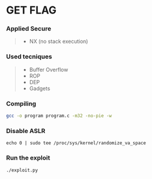 # GET FLAG

### Applied Secure

> - NX (no stack execution)

### Used tecniques

> - Buffer Overflow
> - ROP
> - DEP
> - Gadgets

### Compiling

```bash
gcc -o program program.c -m32 -no-pie -w
```

### Disable ASLR

```
echo 0 | sudo tee /proc/sys/kernel/randomize_va_space
```

### Run the exploit

```bash
./exploit.py
```
